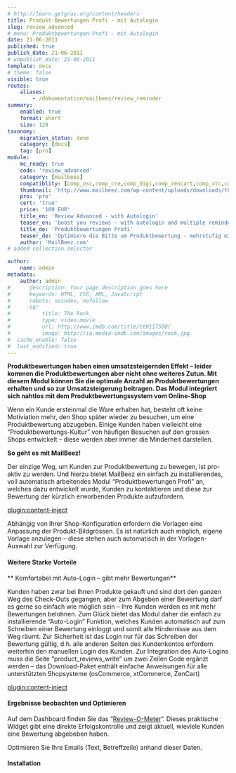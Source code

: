 ```yaml
---
# http://learn.getgrav.org/content/headers
title: Produkt-Bewertungen Profi - mit Autologin
slug: review_advanced
# menu: Produktbewertungen Profi - mit Autologin
date: 21-06-2011
published: true
publish_date: 21-06-2011
# unpublish_date: 21-06-2011
template: docs
# theme: false
visible: true
routes:
    aliases:
        - /dokumentation/mailbeez/review_reminder
summary:
    enabled: true
    format: short
    size: 128
taxonomy:
    migration_status: done
    category: [docs]
    tag: [pro]
module:
    mc_ready: true
    code: 'review_advanced'
    category: [mailbeez]
    compatiblity: [comp_osc,comp_cre,comp_digi,comp_zencart,comp_xtc,comp_gambio]
    thumbnail: 'http://www.mailbeez.com/wp-content/uploads/downloads/thumbnails/2011/08/star_plus.png'
    pro: 'pro'
    cert: 'true'
    price: '109 EUR'
    title_en: 'Review Advanced - with Autologin'
    teaser_en: 'boost you reviews - with autologin and multiple reminders'
    title_de: 'Produktbewertungen Profi'
    teaser_de: 'Optimiere die Bitte um Produktbewertung - mehrstufig mit Autologin'
    author: 'MailBeez.com'
# added collection selector

author:
    name: admin
metadata:
    author: admin
#      description: Your page description goes here
#      keywords: HTML, CSS, XML, JavaScript
#      robots: noindex, nofollow
#      og:
#          title: The Rock
#          type: video.movie
#          url: http://www.imdb.com/title/tt0117500/
#          image: http://ia.media-imdb.com/images/rock.jpg
#  cache_enable: false
#  last_modified: true
---
```


**Produktbewertungen haben einen umsatzsteigernden Effekt – leider kommen die Produktbewertungen aber nicht ohne weiteres Zutun. Mit diesem Modul können Sie die optimale Anzahl an Produktbewertungen erhalten und so zur Umsatzsteigerung beitragen. Das Modul integriert sich nahtlos mit dem Produktbewertungssystem vom Online-Shop**

Wenn ein Kunde ersteinmal die Ware erhalten hat, besteht oft keine Motiviation mehr, den Shop später wieder zu besuchen, um eine Produktbewertung abzugeben. Einige Kunden haben vielleicht eine “Produktbewertungs-Kultur” von häufigen Besuchen auf den grossen Shops entwickelt – diese werden aber immer die Minderheit darstellen.

**So geht es mit MailBeez!**

Der einzige Weg, um Kunden zur Produktbewertung zu bewegen, ist pro-aktiv zu werden. Und hierzu bietet MailBeez ein einfach zu installierendes, voll automatisch arbeitendes Modul “Produktbewertungen Profi” an, welches dazu entwickelt wurde, Kunden zu kontaktieren und diese zur Bewertung der kürzlich erworbenden Produkte aufzufordern.

[plugin:content-inject](/content_blocks/pro_responsive_template)


Abhängig von Ihrer Shop-Konfiguration erfordern die Vorlagen eine Anpassung der Produkt-Bildgrössen. Es ist natürlich auch möglich, eigene Vorlage anzulegen – diese stehen auch automatisch in der Vorlagen-Auswahl zur Verfügung.

#### Weitere Starke Vorteile
** Komfortabel mit Auto-Login – gibt mehr Bewertungen**

 Kunden haben zwar bei Ihnen Produkte gekauft und sind dort den ganzen Weg des Check-Outs gegangen, aber zum Abgeben einer Bewertung darf es gerne so einfach wie möglich sein – Ihre Kunden werden es mit mehr Bewertungen belohnen. Zum Glück bietet das Modul daher die einfach zu installierende “Auto-Login” Funktion, welches Kunden automatisch auf zum Schreiben einer Bewertung einloggt und somit alle Hindernisse aus dem Weg räumt. Zur Sicherheit ist das Login nur für das Schreiben der Bewertung gültig, d.h. alle anderen Seiten des Kundenkontos erfordern weiterhin den manuellen Login des Kunden. Zur Integration des Auto-Logins muss die Seite “product\_reviews\_write” um zwei Zeilen Code ergänzt werden – das Download-Paket enthält einfache Anweisungen für alle unterstützten Shopsysteme (osCommerce, xtCommerce, ZenCart)

[plugin:content-inject](/content_blocks/pro_common_advantage)



#### Ergebnisse beobachten und Optimieren

Auf dem Dashboard finden Sie das “[Review-O-Meter](/documentation/dashboardbeez/dashboard_review_o_meter/ "Review-O-Meter")“. Dieses praktische Widget gibt eine direkte Erfolgskontrolle und zeigt aktuell, wieviele Kunden eine Bewertung abgebeben haben.

Optimieren Sie Ihre Emails (Text, Betreffzeile) anhand dieser Daten.



#### Installation




